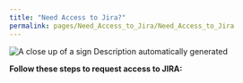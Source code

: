 ```yaml
---
title: "Need Access to Jira?"
permalink: pages/Need_Access_to_Jira/Need_Access_to_Jira
---
```


![A close up of a sign Description automatically
generated](./media/image1.png)

**Follow these steps to request access to JIRA:**

